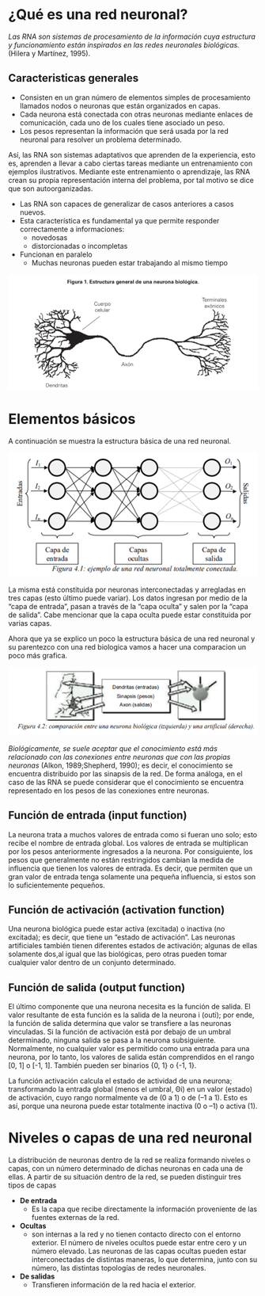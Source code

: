 
# ¿Qué es una red neuronal?

*Las RNA son sistemas de procesamiento de la información cuya estructura y funcionamiento están inspirados en las redes neuronales biológicas.* (Hilera y Martínez, 1995).

## Caracteristicas generales

- Consisten en un gran número de elementos simples de procesamiento llamados nodos o neuronas que están organizados en capas.
- Cada neurona está conectada con otras neuronas mediante enlaces de comunicación, cada uno de los cuales tiene asociado un peso.
- Los pesos representan la información que será usada por la red neuronal para resolver un problema determinado.

Así, las RNA son sistemas adaptativos que aprenden de la experiencia, esto es, aprenden a llevar a cabo ciertas tareas mediante un entrenamiento con ejemplos ilustrativos.
Mediante este entrenamiento o aprendizaje, las RNA crean su propia representación interna del problema, por tal motivo se dice que son autoorganizadas.

- Las RNA son capaces de generalizar de casos anteriores a casos nuevos.
- Esta característica es fundamental ya que permite responder correctamente a informaciones:
  - novedosas
  - distorcionadas o incompletas
- Funcionan en paralelo
  - Muchas neuronas pueden estar trabajando al mismo tiempo

<center><img src="neuronaBiologica.png"></center>

# Elementos básicos

A continuación se muestra la estructura básica de una red neuronal.

<center><img src="redNeuronal.png"></center>

La misma está constituida por neuronas interconectadas y arregladas en tres capas (esto último puede variar). Los datos ingresan por medio de la “capa de entrada”, pasan a través de la “capa oculta” y salen por la “capa de salida”. Cabe mencionar que la capa oculta puede estar constituida por varias capas.

Ahora que ya se explico un poco la estructura básica de una red neuronal y su parentezco con una red biologica vamos a hacer una comparacion un poco más grafica.

<center><img src="comparacionBiovsArt.png"></center>

*Biológicamente, se suele aceptar que el conocimiento está más relacionado con las conexiones entre neuronas que con las propias neuronas* (Alkon, 1989;Shepherd, 1990);
es decir, el conocimiento se encuentra distribuido por las sinapsis de la red. De forma análoga, en el caso de las RNA se puede considerar que el conocimiento se encuentra representado en los pesos de las conexiones entre neuronas.

## Función de entrada (input function)

La neurona trata a muchos valores de entrada como si fueran uno solo; esto recibe el nombre de entrada global.
Los valores de entrada se multiplican por los pesos anteriormente ingresados a la neurona. Por consiguiente, los pesos que generalmente no están restringidos cambian la medida de influencia que tienen los valores de entrada. Es decir, que permiten que un gran valor de entrada tenga solamente una pequeña influencia, si estos son lo suficientemente pequeños.

## Función de activación (activation function)

Una neurona biológica puede estar activa (excitada) o inactiva (no excitada); es decir, que tiene un “estado de activación”. Las neuronas artificiales también tienen diferentes estados de activación; algunas de ellas solamente dos,al igual que las biológicas, pero otras pueden tomar cualquier valor dentro de un conjunto determinado.

## Función de salida (output function)

El último componente que una neurona necesita es la función de salida. El valor resultante de esta función es la salida de la neurona i (outi); por ende, la función de salida determina que valor se transfiere a las neuronas vinculadas. Si la función de activación está por debajo de un umbral determinado, ninguna salida se pasa a la neurona subsiguiente. Normalmente, no cualquier valor es permitido como una entrada para una neurona, por lo tanto, los valores de salida están comprendidos en el rango [0, 1] o [-1, 1]. También pueden ser binarios {0, 1} o {-1, 1}.

La función activación calcula el estado de actividad de una neurona; transformando la entrada global (menos el umbral, Θi) en un valor (estado) de activación, cuyo rango normalmente va de (0 a 1) o de (–1 a 1). Esto es así, porque una neurona puede estar totalmente inactiva (0 o –1) o activa (1).

# Niveles o capas de una red neuronal

La distribución de neuronas dentro de la red se realiza formando niveles o capas, con un número determinado de dichas neuronas en cada una de ellas. A partir de su situación dentro de la red, se pueden distinguir tres tipos de capas

- **De entrada**
  - Es la capa que recibe directamente la información proveniente de las fuentes externas de la red.
- **Ocultas**
  - son internas a la red y no tienen contacto directo con el entorno exterior. El número de niveles ocultos puede estar entre cero y un número elevado. Las neuronas de las capas ocultas pueden estar interconectadas de distintas maneras, lo que determina, junto con su número, las distintas topologías de redes neuronales.
- **De salidas**
  - Transfieren información de la red hacia el exterior.
